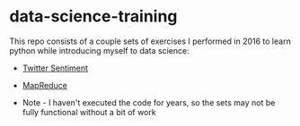 # data-science-training

This repo consists of a couple sets of exercises I performed in 2016 to learn python while introducing myself to data science:

* [Twitter Sentiment](twitter-sentiment/README.md)
* [MapReduce](mapreduce/README.md)


* Note - I haven't executed the code for years, so the sets may not be fully functional without a bit of work

